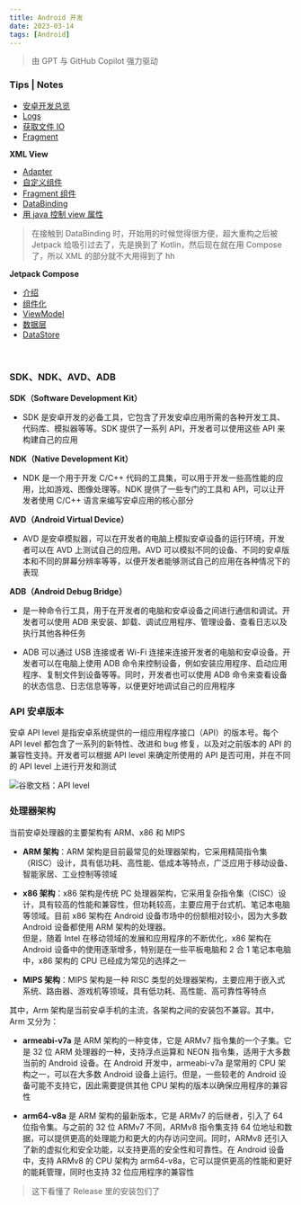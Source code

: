```yaml
---
title: Android 开发
date: 2023-03-14
tags: [Android]
---
```


> 由 GPT 与 GitHub Copilot 强力驱动

### Tips | Notes

- [安卓开发总览](devSummary.md)
- [Logs](Logs.md)
- [获取文件 IO](FileIO.md)
- [Fragment](Fragment.md)

**XML View**

- [Adapter](XMLView/Adapter.md)
- [自定义组件](XMLView/customView.md)
- [Fragment 组件](XMLView/Fragment.md)
- [DataBinding](XMLView/DataBinding.md)
- [用 java 控制 view 属性](XMLView/Java4Views.md)

> 在接触到 DataBinding 时，开始用的时候觉得很方便，超大重构之后被 Jetpack 给吸引过去了，先是换到了 Kotlin，然后现在就在用 Compose 了，所以 XML 的部分就不大用得到了 hh

**Jetpack Compose**

- [介绍](Jetpack/index.md)
- [组件化](Jetpack/Components.md)
- [ViewModel](Jetpack/ViewModel.md)
- [数据层](Jetpack/DataLayer.md)
- [DataStore](Jetpack/DataLayer.md)

<br />

### SDK、NDK、AVD、ADB

**SDK（Software Development Kit）**

- SDK 是安卓开发的必备工具，它包含了开发安卓应用所需的各种开发工具、代码库、模拟器等等。SDK 提供了一系列 API，开发者可以使用这些 API 来构建自己的应用

**NDK（Native Development Kit）**

- NDK 是一个用于开发 C/C++ 代码的工具集，可以用于开发一些高性能的应用，比如游戏、图像处理等。NDK 提供了一些专门的工具和 API，可以让开发者使用 C/C++ 语言来编写安卓应用的核心部分

**AVD（Android Virtual Device）**

- AVD 是安卓模拟器，可以在开发者的电脑上模拟安卓设备的运行环境，开发者可以在 AVD 上测试自己的应用。AVD 可以模拟不同的设备、不同的安卓版本和不同的屏幕分辨率等等，以便开发者能够测试自己的应用在各种情况下的表现

**ADB（Android Debug Bridge）**

- 是一种命令行工具，用于在开发者的电脑和安卓设备之间进行通信和调试。开发者可以使用 ADB 来安装、卸载、调试应用程序、管理设备、查看日志以及执行其他各种任务

- ADB 可以通过 USB 连接或者 Wi-Fi 连接来连接开发者的电脑和安卓设备。开发者可以在电脑上使用 ADB 命令来控制设备，例如安装应用程序、启动应用程序、复制文件到设备等等。同时，开发者也可以使用 ADB 命令来查看设备的状态信息、日志信息等等，以便更好地调试自己的应用程序

### API 安卓版本

安卓 API level 是指安卓系统提供的一组应用程序接口（API）的版本号。每个 API level 都包含了一系列的新特性、改进和 bug 修复，以及对之前版本的 API 的兼容性支持。开发者可以根据 API level 来确定所使用的 API 是否可用，并在不同的 API level 上进行开发和测试

![<a target="_blank" href="https://developer.android.com/guide/topics/manifest/uses-sdk-element">谷歌文档：API level</a>](/blog/cs/API-Level.webp)

### 处理器架构

当前安卓处理器的主要架构有 ARM、x86 和 MIPS

- **ARM 架构**：ARM 架构是目前最常见的处理器架构，它采用精简指令集（RISC）设计，具有低功耗、高性能、低成本等特点，广泛应用于移动设备、智能家居、工业控制等领域

- **x86 架构**：x86 架构是传统 PC 处理器架构，它采用复杂指令集（CISC）设计，具有较高的性能和兼容性，但功耗较高，主要应用于台式机、笔记本电脑等领域。目前 x86 架构在 Android 设备市场中的份额相对较小，因为大多数 Android 设备都使用 ARM 架构的处理器。<br> 但是，随着 Intel 在移动领域的发展和应用程序的不断优化，x86 架构在 Android 设备中的使用逐渐增多，特别是在一些平板电脑和 2 合 1 笔记本电脑中，x86 架构的 CPU 已经成为常见的选择之一

- **MIPS 架构**：MIPS 架构是一种 RISC 类型的处理器架构，主要应用于嵌入式系统、路由器、游戏机等领域，具有低功耗、高性能、高可靠性等特点

其中，Arm 架构是当前安卓手机的主流，各架构之间的安装包不兼容。其中，Arm 又分为：

- **armeabi-v7a** 是 ARM 架构的一种变体，它是 ARMv7 指令集的一个子集。它是 32 位 ARM 处理器的一种，支持浮点运算和 NEON 指令集，适用于大多数当前的 Android 设备。在 Android 开发中，armeabi-v7a 是常用的 CPU 架构之一，可以在大多数 Android 设备上运行。但是，一些较老的 Android 设备可能不支持它，因此需要提供其他 CPU 架构的版本以确保应用程序的兼容性

- **arm64-v8a** 是 ARM 架构的最新版本，它是 ARMv7 的后继者，引入了 64 位指令集。与之前的 32 位 ARMv7 不同，ARMv8 指令集支持 64 位地址和数据，可以提供更高的处理能力和更大的内存访问空间。同时，ARMv8 还引入了新的虚拟化和安全功能，以支持更高的安全性和可靠性。在 Android 设备中，支持 ARMv8 的 CPU 架构为 arm64-v8a，它可以提供更高的性能和更好的能耗管理，同时也支持 32 位应用程序的兼容性

> 这下看懂了 Release 里的安装包们了
